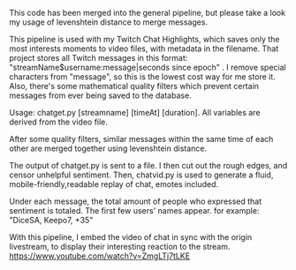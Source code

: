 This code has been merged into the general pipeline, but please take a look my usage of levenshtein distance to merge messages.

This pipeline is used with my Twitch Chat Highlights, which saves only the most interests moments to video files, with metadata in the filename. That project stores all Twitch messages in this format: "streamName$username:message|seconds since epoch" . I remove special characters from "message", so this is the lowest cost way for me store it. Also, there's some mathematical quality filters which prevent certain messages from ever being saved to the database.

Usage: chatget.py [streamname] [timeAt] [duration]. All variables are derived from the video file.

After some quality filters, similar messages within the same time of each other are merged together using levenshtein distance.

The output of chatget.py is sent to a file. I then cut out the rough edges, and censor unhelpful sentiment. Then, chatvid.py is used to generate a fluid, mobile-friendly,readable replay of chat, emotes included. 

Under each message, the total amount of people who expressed that sentiment is totaled. The first few users' names appear. for example: "DiceSA, Keepo7, +35"

With this pipeline, I embed the video of chat in sync with the origin livestream, to display their interesting reaction to the stream. https://www.youtube.com/watch?v=ZmgLTj7tLKE
